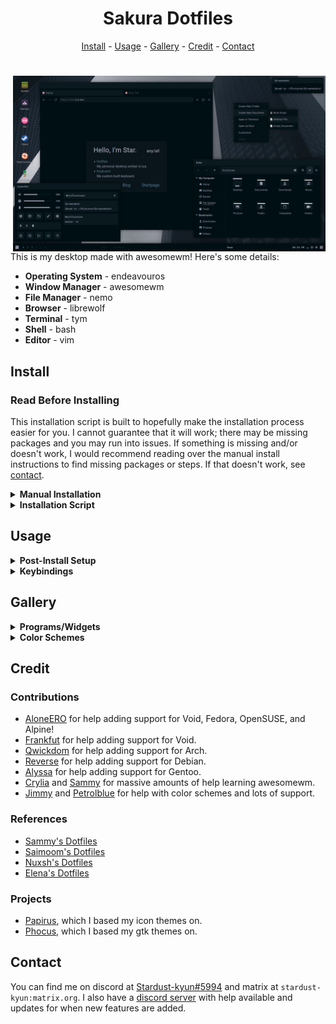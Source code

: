 <h1 align=center>Sakura Dotfiles</h1>

<div align="center">
<a href="#install">Install</a> - <a href="#usage">Usage</a> - <a href="#gallery">Gallery</a> - <a href="#credit">Credit</a> - <a href="#contact">Contact</a>
</div>

<h1></h1>

<img src="src/thumbnail.png" alt="img" align="right" width="500px">

This is my desktop made with awesomewm! Here's some details:

- **Operating System** - endeavouros
- **Window Manager** - awesomewm
- **File Manager** - nemo
- **Browser** - librewolf
- **Terminal** - tym
- **Shell** - bash
- **Editor** - vim

## Install

### Read Before Installing

This installation script is built to hopefully make the installation process easier for you. I cannot guarantee that it will work; there may be missing packages and you may run into issues. If something is missing and/or doesn't work, I would recommend reading over the manual install instructions to find missing packages or steps. If that doesn't work, see <a href="#contact">contact</a>.

<details>
<summary><b>Manual Installation</b></summary>

---

### Minimal Installation Packages

These packages use their names from the Arch repos and AUR. If you can't find them for your distribution, try using the source url from Arch repos.

- base-devel - utilities
- xorg - display server
    + xclip - clipboard
    + xorg-xprop - fetch dep
    + xsettingsd - reload gtk/icons
- pipewire - audio
- brightnessctl - brightness
    + inotify-tools - brightness widget dep
- awesome-git - window manager
- rofi - run launcher
- picom - compositor
- polkit-gnome - polkit
- xdg-user-dirs - generate home dirs
- maim - screenshot
- ttf-roboto - gtk font
- ttf-roboto-mono - mono font
- noto-fonts - general font support
- noto-fonts-cjk - cjk font support
- noto-fonts-emoji - emoji font support
- noto-fonts-extra - extra font support
- papirus-icon-theme - icon theme

### Utilities

- gvim - vim with clipboard
- librewolf - browser
- nemo - file manager
- gpicview - image viewer
- zathura - pdf viewer
- network-manager-applet - network applet
- cbatticon - battery applet
- blueman - bluetooth applet

### Setup

- copy contents of `home` to `~/`
- copy contents of `usr/share` to `/usr/share`
- copy contents of `usr/bin` to `/usr/bin`
- enable NetworkManager service (if network-manager-applet installed)
- update font cache `fc-cache -fv`
- update xrdb `xrdb ~/.Xresources`
- generate home dirs `xdg-user-dirs-update`
- make screenshots dir in `~/Pictures/Screenshots`

---

</details>

<details>
<summary><b>Installation Script</b></summary>

---

### Distro Installation

First, you'll need to install the distribution of your choice. Currently supported distros are Arch-based, Debian-based, Fedora-based, Gentoo-based, Void, OpenSUSE, and Alpine. It's recommended to install `xorg` and `pipewire` manually prior to running the script. You will need to install `git` to clone the repository.

Other distributions are not officially supported and may be added in the future.

### After System Installation

```
git clone https://github.com/stardust-kyun/dotfiles ~/dotfiles
cd ~/dotfiles
./install.sh

# Install with log
script -c ./install.sh ~/dotfiles-log.txt 
```

---

</details>

## Usage

<details>
<summary><b>Post-Install Setup</b></summary>

---

### Minimal Install Setup

Since the minimal install doesn't include many programs/utilities, you'll need to install some before rebooting. I recommend installing a terminal, browser, file manager, and text editor. 

### Configuration

The file `~/.config/awesome/rc.lua` contains configuration options for awesome's default commands:

| Configuration | Description            | Default                                                                                                |
| ------------- | ---------------------- | ------------------------------------------------------------------------------------------------------ |
| `modkey`      | Modkey                 | `"Mod4"`                                                                                               |
| `passwd`      | Lockscreen Password    | `"awesomewm"`                                                                                          |
| `terminal`    | Terminal               | `"tym"`                                                                                                |
| `browser`     | Web Browser            | `"librewolf"`                                                                                          |
| `files`       | File Manager           | `"nemo"`                                                                                               |
| `editor`      | Text Editor            | `"vim"`                                                                                                |
| `editorcmd`   | Editor Command         | `terminal .. " -e  \"" .. editor .. "\""`                                                              |
| `config`      | Config Editing Command | `terminal .. " -e \"" .. editor .. " " .. require("gears").filesystem.get_configuration_dir() .. "\""` |
| `lock`        | Lock Command           | `"awesome-client command 'lock()'"`                                                                    |
| `suspend`     | Suspend Command        | `"awesome-client command 'lock()' && systemctl suspend"`                                               |
| `exit`        | Exit Command           | `"awesome-client command 'awesome.quit()'"`                                                            |
| `shutdown`    | Shutdown Command       | `"systemctl poweroff"`                                                                                 |
| `reboot`      | Reboot Command         | `"systemctl reboot"`                                                                                   |
| `font`        | Font                   | `"RobotoMono Bold 11"`                                                                                 |
| `fontalt`     | Alt Font               | `"RobotoMono Italic Bold 11"`                                                                          |
| `fonticon`    | Icon Font              | `"Material Icons 16"`                                                                                  |
| `color`       | Color Scheme           | `require("color.sakura")`                                                                              |
| `wallpaper`   | Wallpaper              | `os.getenv("HOME") .. "/Pictures/Wallpaper/Fog.png"`                                                   |
| `shotdir`     | Reboot Command         | `"~/Pictures/Screenshots/"`                                                                            |

If your distribution uses `runit` instead of `systemd` you will need to set `shutdown` and `reboot` to `loginctl poweroff` and `loginctl reboot`, respectively. You must have `elogind` installed and enabled for this to work.

---

</details>

<details>
<summary><b>Keybindings</b></summary>

---

### Configuration

The file `~/.config/awesome/config/bind.lua` contains awesome's keybindings:

| Keybinding         | Description                   |
| ------------------ | ----------------------------- |
| `Mod+Shift+r`      | Restart Awesome               |
| `Mod+z`            | Next Layout                   |
| `Mod+Enter`        | Open a Terminal               |
| `Mod+p`            | Kill Picom                    |
| `Mod+Shift+p`      | Start Picom                   |
| `Mod+d`            | Show Run Launcher             |
| `Mod+Shift+d`      | Show Color Menu               |
| `Mod+Delete`       | Full Screenshot               |
| `Mod+Ctrl+Delete`  | Delayed Screenshot            |
| `Mod+Shift+Delete` | Partial Screenshot            |
| `Mod+Space`        | Show Launcher                 |
| `Mod+c`            | Center Window                 |
| `Mod+Tab`          | Focus Next Window             |
| `Mod+Shift+Tab`    | Focus Previous Window         |
| `Mod+1-6`          | Change Tag                    |
| `Mod+Ctrl+1-6`     | Move Client to Tag            |
| `Mod+Shift+1-6`    | Move Client to Tag and Follow |
| `Mod+f`            | Toggle Fullscreen             |
| `Mod+s`            | Toggle Floating               |
| `Mod+m`            | Toggle Maximize               |
| `Mod+Shift+q`      | Close Window                  |

---

</details>

## Gallery

<details>
<summary><b>Programs/Widgets</b></summary>

### Terminal
![terminal](src/terminal.png)

### Graphical
![graphical](src/graphical.png)

### Widget
![widget](src/widget.png)

### Browser
![browser](src/browser.png)

### Lock Screen
![lockscreen](src/lockscreen.png)

</details>

<details>
<summary><b>Color Schemes</b></summary>

### Sakura
![terminal](src/sakura.png)

| Color      | Hexcode |
| ---------- | ------- |
| Background | #000f14 |
| Foreground | #a0a0b4 |
| Black      | #0a191e |
| White      | #a0a0b4 |
| Red        | #824655 |
| Green      | #468264 |
| Yellow     | #827d50 |
| Blue       | #326482 |
| Magenta    | #645078 |
| Cyan       | #327d7d |

### Bloom
![graphical](src/bloom.png)

| Color      | Hexcode |
| ---------- | ------- |
| Background | #fffaf5 |
| Foreground | #4b4646 |
| Black      | #4b4646 |
| White      | #ebe6e1 |
| Red        | #eb8c8c |
| Green      | #96e6a5 |
| Yellow     | #f0cd96 |
| Blue       | #9bb9f0 |
| Magenta    | #d7a0e6 |
| Cyan       | #a0e1d2 |

### Shore
![widget](src/shore.png)

| Color      | Hexcode |
| ---------- | ------- |
| Background | #19191e |
| Foreground | #9999a8 |
| Black      | #2b2b33 |
| White      | #9999a8 |
| Red        | #825a5a |
| Green      | #5a825a |
| Yellow     | #968264 |
| Blue       | #505a82 |
| Magenta    | #735a87 |
| Cyan       | #5a7387 |

### Wave
![browser](src/wave.png)

| Color      | Hexcode |
| ---------- | ------- |
| Background | #f0fafa |
| Foreground | #262626 |
| Black      | #404040 |
| White      | #dce6e6 |
| Red        | #e68383 |
| Green      | #a0e6af |
| Yellow     | #ffcd96 |
| Blue       | #83b4e6 |
| Magenta    | #e1aae1 |
| Cyan       | #8cd7d2 |

</details>

## Credit

### Contributions

- [AloneERO](https://gitlab.com/AloneER0) for help adding support for Void, Fedora, OpenSUSE, and Alpine!
- [Frankfut](https://github.com/frankfutlg) for help adding support for Void.
- [Qwickdom](https://github.com/Qwickdom) for help adding support for Arch.
- [Reverse](https://github.com/Reversedc) for help adding support for Debian.
- [Alyssa](https://github.com/alyssa-sudo) for help adding support for Gentoo.
- [Crylia](https://github.com/Crylia) and [Sammy](https://github.com/TorchedSammy) for massive amounts of help learning awesomewm.
- [Jimmy](https://github.com/Jimmysit0) and [Petrolblue](https://github.com/petrolblue) for help with color schemes and lots of support.

### References

- [Sammy's Dotfiles](https://github.com/TorchedSammy/dotfiles)
- [Saimoom's Dotfiles](https://github.com/saimoomedits/dotfiles)
- [Nuxsh's Dotfiles](https://github.com/nuxshed/dotfiles)
- [Elena's Dotfiles](https://github.com/elenapan/dotfiles)

### Projects

- [Papirus](https://github.com/PapirusDevelopmentTeam/papirus-icon-theme), which I based my icon themes on.
- [Phocus](https://github.com/phocus/gtk), which I based my gtk themes on.

## Contact

You can find me on discord at [Stardust-kyun#5994](https://discord.com/users/417133059654156299) and matrix at `stardust-kyun:matrix.org`. I also have a [discord server](https://discord.gg/38hQb6V8AW) with help available and updates for when new features are added.
